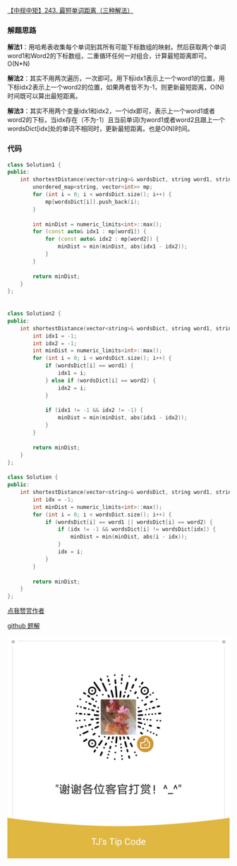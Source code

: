 [【中规中矩】243. 最短单词距离（三种解法）](https://leetcode-cn.com/problems/diameter-of-n-ary-tree/solution/zhong-gui-zhong-ju-1522-n-cha-shu-de-zhi-9tua/)
### 解题思路
**解法1**：用哈希表收集每个单词到其所有可能下标数组的映射。然后获取两个单词word1和Word2的下标数组，二重循环任何一对组合，计算最短距离即可。O(N*N)

**解法2**：其实不用两次遍历，一次即可。用下标idx1表示上一个word1的位置，用下标idx2表示上一个word2的位置，如果两者皆不为-1，则更新最短距离，O(N)时间既可以算出最短距离。

**解法3**：其实不用两个变量idx1和idx2，一个idx即可，表示上一个word1或者word2的下标，当idx存在（不为-1）且当前单词i为word1或者word2且跟上一个wordsDict[idx]处的单词不相同时，更新最短距离。也是O(N)时间。

### 代码

```cpp
class Solution1 {
public:
    int shortestDistance(vector<string>& wordsDict, string word1, string word2) {
        unordered_map<string, vector<int>> mp;
        for (int i = 0; i < wordsDict.size(); i++) {
            mp[wordsDict[i]].push_back(i);
        }

        int minDist = numeric_limits<int>::max();
        for (const auto& idx1 : mp[word1]) {
            for (const auto& idx2 : mp[word2]) {
                minDist = min(minDist, abs(idx1 - idx2));
            }
        }

        return minDist;
    }
};


class Solution2 {
public:
    int shortestDistance(vector<string>& wordsDict, string word1, string word2) {
        int idx1 = -1;
        int idx2 = -1;
        int minDist = numeric_limits<int>::max();
        for (int i = 0; i < wordsDict.size(); i++) {
            if (wordsDict[i] == word1) {
                idx1 = i;
            } else if (wordsDict[i] == word2) {
                idx2 = i;
            }
            
            if (idx1 != -1 && idx2 != -1) { 
                minDist = min(minDist, abs(idx1 - idx2));
            }
        }

        return minDist;
    }
};

class Solution {
public:
    int shortestDistance(vector<string>& wordsDict, string word1, string word2) {
        int idx = -1;
        int minDist = numeric_limits<int>::max();
        for (int i = 0; i < wordsDict.size(); i++) {
            if (wordsDict[i] == word1 || wordsDict[i] == word2) {
                if (idx != -1 && wordsDict[i] != wordsDict[idx]) { 
                    minDist = min(minDist, abs(i - idx));
                }
                idx = i;
            }
        }

        return minDist;
    }
};
```

[点我赞赏作者](https://github.com/jyj407/leetcode/blob/master/wechat%20reward%20QRCode.png)

[github 题解](https://github.com/jyj407/leetcode/blob/master/243.md)

![Image](https://github.com/jyj407/leetcode/blob/master/wechat%20reward%20QRCode.png)
